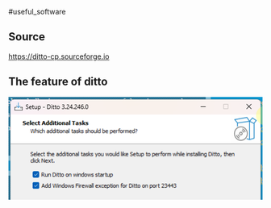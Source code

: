 #useful_software 

## Source
https://ditto-cp.sourceforge.io

## The feature of ditto
![](Pasted%20image%2020240111095228.png)

